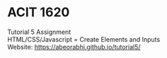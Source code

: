 # ACIT 1620
Tutorial 5 Assignment <br />
HTML/CSS/Javascript = Create Elements and Inputs <br />
Website: https://abeorabhi.github.io/tutorial5/
